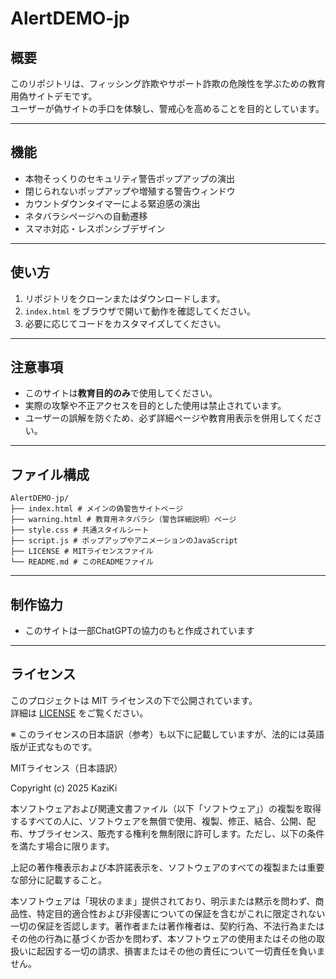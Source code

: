 # AlertDEMO-jp

## 概要
このリポジトリは、フィッシング詐欺やサポート詐欺の危険性を学ぶための教育用偽サイトデモです。  
ユーザーが偽サイトの手口を体験し、警戒心を高めることを目的としています。

---
## 機能
- 本物そっくりのセキュリティ警告ポップアップの演出  
- 閉じられないポップアップや増殖する警告ウィンドウ  
- カウントダウンタイマーによる緊迫感の演出  
- ネタバラシページへの自動遷移  
- スマホ対応・レスポンシブデザイン  

---
## 使い方
1. リポジトリをクローンまたはダウンロードします。  
2. `index.html` をブラウザで開いて動作を確認してください。  
3. 必要に応じてコードをカスタマイズしてください。  

---
## 注意事項
- このサイトは**教育目的のみ**で使用してください。  
- 実際の攻撃や不正アクセスを目的とした使用は禁止されています。  
- ユーザーの誤解を防ぐため、必ず詳細ページや教育用表示を併用してください。  

---
## ファイル構成
```plaintext
AlertDEMO-jp/
├── index.html # メインの偽警告サイトページ
├── warning.html # 教育用ネタバラシ（警告詳細説明）ページ
├── style.css # 共通スタイルシート
├── script.js # ポップアップやアニメーションのJavaScript
├── LICENSE # MITライセンスファイル
└── README.md # このREADMEファイル
```

---
## 制作協力
- このサイトは一部ChatGPTの協力のもと作成されています
---
## ライセンス

このプロジェクトは MIT ライセンスの下で公開されています。  
詳細は [LICENSE](./LICENSE) をご覧ください。

※ このライセンスの日本語訳（参考）も以下に記載していますが、法的には英語版が正式なものです。

MITライセンス（日本語訳）

Copyright (c) 2025 KaziKi

本ソフトウェアおよび関連文書ファイル（以下「ソフトウェア」）の複製を取得するすべての人に、ソフトウェアを無償で使用、複製、修正、結合、公開、配布、サブライセンス、販売する権利を無制限に許可します。ただし、以下の条件を満たす場合に限ります。

上記の著作権表示および本許諾表示を、ソフトウェアのすべての複製または重要な部分に記載すること。

本ソフトウェアは「現状のまま」提供されており、明示または黙示を問わず、商品性、特定目的適合性および非侵害についての保証を含むがこれに限定されない一切の保証を否認します。著作者または著作権者は、契約行為、不法行為またはその他の行為に基づくか否かを問わず、本ソフトウェアの使用またはその他の取扱いに起因する一切の請求、損害またはその他の責任について一切責任を負いません。


